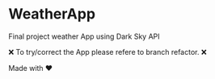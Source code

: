 # WeatherApp

Final project weather App using Dark Sky API

:x: To try/correct the App please refere to branch refactor. :x:

Made with :heart:
